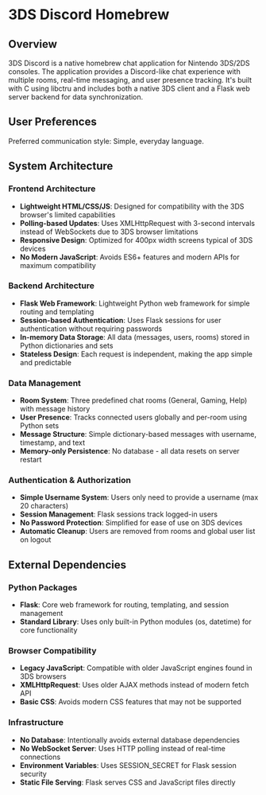 # 3DS Discord Homebrew

## Overview

3DS Discord is a native homebrew chat application for Nintendo 3DS/2DS consoles. The application provides a Discord-like chat experience with multiple rooms, real-time messaging, and user presence tracking. It's built with C using libctru and includes both a native 3DS client and a Flask web server backend for data synchronization.

## User Preferences

Preferred communication style: Simple, everyday language.

## System Architecture

### Frontend Architecture
- **Lightweight HTML/CSS/JS**: Designed for compatibility with the 3DS browser's limited capabilities
- **Polling-based Updates**: Uses XMLHttpRequest with 3-second intervals instead of WebSockets due to 3DS browser limitations
- **Responsive Design**: Optimized for 400px width screens typical of 3DS devices
- **No Modern JavaScript**: Avoids ES6+ features and modern APIs for maximum compatibility

### Backend Architecture
- **Flask Web Framework**: Lightweight Python web framework for simple routing and templating
- **Session-based Authentication**: Uses Flask sessions for user authentication without requiring passwords
- **In-memory Data Storage**: All data (messages, users, rooms) stored in Python dictionaries and sets
- **Stateless Design**: Each request is independent, making the app simple and predictable

### Data Management
- **Room System**: Three predefined chat rooms (General, Gaming, Help) with message history
- **User Presence**: Tracks connected users globally and per-room using Python sets
- **Message Structure**: Simple dictionary-based messages with username, timestamp, and text
- **Memory-only Persistence**: No database - all data resets on server restart

### Authentication & Authorization
- **Simple Username System**: Users only need to provide a username (max 20 characters)
- **Session Management**: Flask sessions track logged-in users
- **No Password Protection**: Simplified for ease of use on 3DS devices
- **Automatic Cleanup**: Users are removed from rooms and global user list on logout

## External Dependencies

### Python Packages
- **Flask**: Core web framework for routing, templating, and session management
- **Standard Library**: Uses only built-in Python modules (os, datetime) for core functionality

### Browser Compatibility
- **Legacy JavaScript**: Compatible with older JavaScript engines found in 3DS browsers
- **XMLHttpRequest**: Uses older AJAX methods instead of modern fetch API
- **Basic CSS**: Avoids modern CSS features that may not be supported

### Infrastructure
- **No Database**: Intentionally avoids external database dependencies
- **No WebSocket Server**: Uses HTTP polling instead of real-time connections
- **Environment Variables**: Uses SESSION_SECRET for Flask session security
- **Static File Serving**: Flask serves CSS and JavaScript files directly